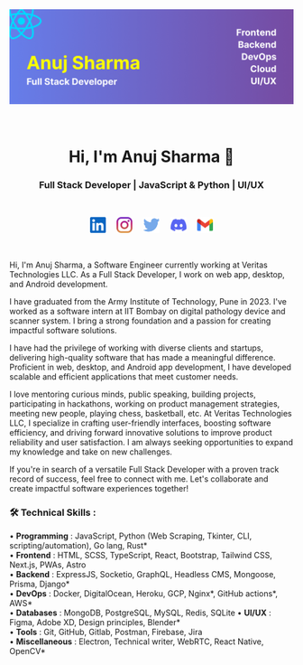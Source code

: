 <img src="https://raw.githubusercontent.com/theanujdev/theanujdev/master/assets/header.gif" alt="theanujdev header">

<h1 align="center"><br>Hi, I'm Anuj Sharma 👋<br></h1>
<h3 align="center">Full Stack Developer | JavaScript & Python | UI/UX</h3>
<br>
<p align = "center">
<a href = "https://www.linkedin.com/in/theanujdev"><img src = "https://raw.githubusercontent.com/theanujdev/theanujdev/master/assets/linkedin-icon.svg" height = "28"></a>&nbsp&nbsp&nbsp&nbsp
<a href = "https://www.instagram.com/theanujdev"><img src = "https://raw.githubusercontent.com/theanujdev/theanujdev/master/assets/instagram.svg" height = "28"></a>&nbsp&nbsp&nbsp&nbsp
<a href = "https://twitter.com/theanujdev"><img src = "https://raw.githubusercontent.com/theanujdev/theanujdev/master/assets/twitter.svg" height = "28"></a>&nbsp&nbsp&nbsp&nbsp
<a href = "https://www.discord.com/users/775586612972093470"><img src = "https://raw.githubusercontent.com/theanujdev/theanujdev/master/assets/discord-icon.svg" height = "28"></a>&nbsp&nbsp&nbsp&nbsp
<a href = "mailto:theanujmail@gmail.com"><img src = "https://raw.githubusercontent.com/theanujdev/theanujdev/master/assets/google-gmail.svg" height = "28"></a>
</p>
<br>

Hi, I'm Anuj Sharma, a Software Engineer currently working at Veritas Technologies LLC. As a Full Stack Developer, I work on web app, desktop, and Android development. 

I have graduated from the Army Institute of Technology, Pune in 2023. I've worked as a software intern at IIT Bombay on digital pathology device and scanner system. I bring a strong foundation and a passion for creating impactful software solutions.

I have had the privilege of working with diverse clients and startups, delivering high-quality software that has made a meaningful difference. Proficient in web, desktop, and Android app development, I have developed scalable and efficient applications that meet customer needs.

I love mentoring curious minds, public speaking, building projects, participating in hackathons, working on product management strategies, meeting new people, playing chess, basketball, etc. At Veritas Technologies LLC, I specialize in crafting user-friendly interfaces, boosting software efficiency, and driving forward innovative solutions to improve product reliability and user satisfaction. I am always seeking opportunities to expand my knowledge and take on new challenges.

If you're in search of a versatile Full Stack Developer with a proven track record of success, feel free to connect with me. Let's collaborate and create impactful software experiences together!

### 🛠 Technical Skills :

• **Programming** : JavaScript, Python (Web Scraping, Tkinter, CLI, scripting/automation), Go lang, Rust*  
• **Frontend** : HTML, SCSS, TypeScript, React, Bootstrap, Tailwind CSS, Next.js, PWAs, Astro  
• **Backend** : ExpressJS, Socketio, GraphQL, Headless CMS, Mongoose, Prisma, Django*  
• **DevOps** : Docker, DigitalOcean, Heroku, GCP, Nginx*, GitHub actions*, AWS*  
• **Databases** : MongoDB, PostgreSQL, MySQL, Redis, SQLite
• **UI/UX** : Figma, Adobe XD, Design principles, Blender*  
• **Tools** : Git, GitHub, Gitlab, Postman, Firebase, Jira  
• **Miscellaneous** : Electron, Technical writer, WebRTC, React Native, OpenCV*
